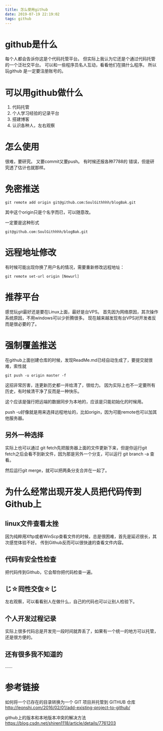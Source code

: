 ```yaml
---
title: 怎么使用github
date: 2019-07-19 22:19:02
tags: github
---
```



# github是什么
每个人都会告诉你这是个代码托管平台。
但实际上我认为它还是个通过代码托管的一个泛社交平台。
可以和一些程序员名人互动，看看他们在搞什么程序。
所以玩github 是一定要注册账号的。

# 可以用github做什么

1.  代码托管
2.  个人学习经验的记录平台
3.  搭建博客
4.  认识各种人，左右观察

# 怎么使用
很难，要研究。
又要commit又要push。
有时候还报各种7788的 错误，但是研究透了估计也就那样。




# 免密推送

```git
git remote add origin git@github.com:SoulGithhhh/blogBak.git
```
其中这个origin只是个名字而已，可以随意改。

一定要是这种形式

```git
git@github.com:SoulGithhhh/blogBak.git
```

# 远程地址修改

有时候可能出现你换了用户名的情况，需要重新修改远程地址：

```git
git remote set-url origin [Newurl]
```


# 推荐平台
感觉玩git最好还是要在Linux上面，最好是台VPS。
首先因为网络原因，其次操作系统原因，不用windows可以少折腾很多。
现在越来越发现有台VPS对开发者反而是很必要的了。

# 强制覆盖推送

在github上面创建仓库的时候，发现ReadMe.md已经自动生成了，要提交就很难，索性就 

```git
git push -u origin master -f 
```
这招非常厉害，连更新历史都一并给清了，很给力。
因为实际上也不一定要所有历史，有时候清干净了反而是一种快乐。

这个应该是强行把远端的数据同步为本地的，应该是只能初始化的时候用。

push -u好像就是用来选择远程地址的，比如origin，因为可能remote也可以加其他服务器。


## 另外一种选择
实际上也可以通过
git fetch先把服务器上面的文件更新下来，但是你运行git fetch之后会看不到新文件，因为那是另外一个分支，可以运行 git branch -a 查看。

然后运行git merge，就可以把两条分支合并在一起了。







# 为什么经常出现开发人员把代码传到Github上

## linux文件查看太挫
因为纯粹用Xftp或者WinScp查看文件的时候，总是很困难，首先是延迟很长，其次感觉体验不好。
传到Github反而可以很快速的查看文件内容。

## 代码有安全性检查
把代码传到Github，它会帮你把代码检查一遍。

## じ☆囘性交伖☆じ
左右观察，可以看看别人在做什么，自己的代码也可以让别人检验下。

## 个人开发过程记录
实际上很多代码总是开发完一段时间就弄丢了，如果有一个统一的地方可以托管，还是很方便的。

## 还有很多我不知道的
……


# 参考链接
如何将一个已存在的目录转换为一个 GIT 项目并托管到 GITHUB 仓库
http://leonshi.com/2016/02/01/add-existing-project-to-github/

github上的版本和本地版本冲突的解决方法
https://blog.csdn.net/shiren1118/article/details/7761203

